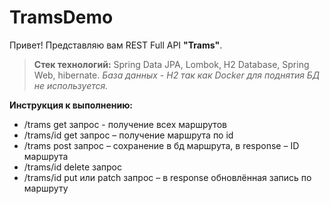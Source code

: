 # TramsDemo

Привет! Представляю вам REST Full API **"Trams"**.

> **Стек технологий:** Spring Data JPA, Lombok, H2 Database, Spring Web, hibernate.
*База данных - H2 так как Docker для поднятия БД не используется.*

**Инструкция к выполнению:**
- /trams  get  запрос - получение всех маршрутов
- /trams/id  get  запрос – получение маршрута по  id
- /trams  post  запрос – сохранение в бд маршрута, в  response  –  ID  маршрута
- /trams/id  delete  запрос
- /trams/id  put  или  patch  запрос – в  response  обновлённая запись по маршруту
